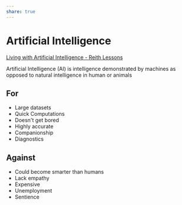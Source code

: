 ```yaml
---
share: true  
---
```


# Artificial Intelligence

[Living with Artificial Intelligence - Reith Lessons](https://www.bbc.co.uk/programmes/articles/1N0w5NcK27Tt041LPVLZ51k/reith-lectures-2021-living-with-artificial-intelligence)

Artificial Intelligence (AI) is intelligence demonstrated by machines as opposed to natural intelligence in human or animals

## For

- Large datasets
- Quick Computations
- Doesn't get bored
- Highly accurate
- Companionship
- Diagnostics

## Against

- Could become smarter than humans
- Lack empathy
- Expensive
- Unemployment
- Sentience